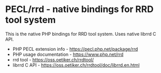 # PECL/rrd - native bindings for RRD tool system

This is the native PHP bindings for RRD tool system. Uses native librrd C API.

  * PHP PECL extension info - https://pecl.php.net/package/rrd
  * PHP usage documentation - https://www.php.net/rrd
  * rrd tool - https://oss.oetiker.ch/rrdtool/
  * librrd C API - https://oss.oetiker.ch/rrdtool/doc/librrd.en.html

